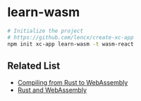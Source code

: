 # learn-wasm

```bash
# Initialize the project
# https://github.com/lencx/create-xc-app
npm init xc-app learn-wasm -t wasm-react
```

## Related List

* [Compiling from Rust to WebAssembly](https://developer.mozilla.org/en-US/docs/WebAssembly/Rust_to_wasm)
* [Rust and WebAssembly](https://rustwasm.github.io)
